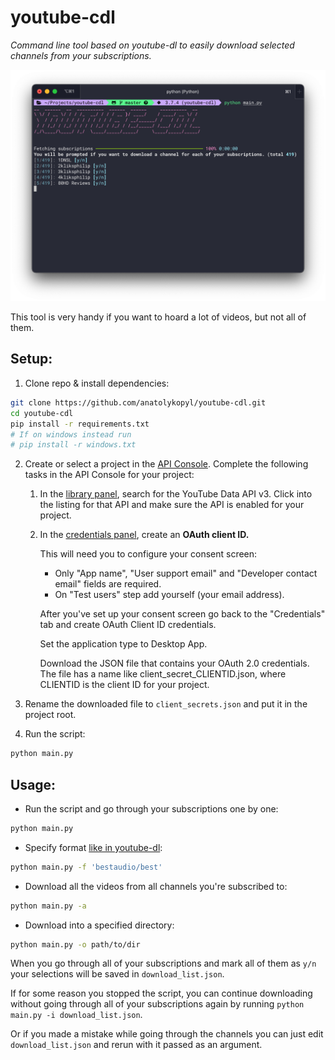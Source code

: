 # youtube-cdl
*Command line tool based on youtube-dl to easily download selected channels from your subscriptions.*

![Screenshot](screenshot.png)

This tool is very handy if you want to hoard a lot of videos, but not all of them.

## Setup:

1. Clone repo & install dependencies:
```bash
git clone https://github.com/anatolykopyl/youtube-cdl.git
cd youtube-cdl
pip install -r requirements.txt
# If on windows instead run
# pip install -r windows.txt
```
2. Create or select a project in the [API Console](https://console.developers.google.com/). 
Complete the following tasks in the API Console for your project:
    
    1. In the [library panel](https://console.developers.google.com/apis/library), 
    search for the YouTube Data API v3. Click into the listing for that API and make 
    sure the API is enabled for your project.

    2. In the [credentials panel](https://console.developers.google.com/apis/credentials), create an **OAuth client ID.** 
            
        This will need you to configure your consent screen:

        * Only "App name", "User support email" and "Developer contact email" fields are required. 
        * On "Test users" step add yourself (your email address).

        After you've set up your consent screen go back to the "Credentials" tab
        and create OAuth Client ID credentials.

        Set the application type to Desktop App.

        Download the JSON file that contains your OAuth 2.0 credentials. The file 
        has a name like client_secret_CLIENTID.json, where CLIENTID is the client ID 
        for your project.

3. Rename the downloaded file to `client_secrets.json` and put it in the project root.

4. Run the script:
```bash
python main.py
```

## Usage:

* Run the script and go through your subscriptions one by one:
```bash
python main.py
```

* Specify format [like in youtube-dl](https://github.com/ytdl-org/youtube-dl#user-content-format-selection-examples):
```bash
python main.py -f 'bestaudio/best'
```

* Download all the videos from all channels you're subscribed to:
```bash
python main.py -a
```

* Download into a specified directory:
```bash
python main.py -o path/to/dir
```

When you go through all of your subscriptions and mark all of them as `y/n` your selections 
will be saved in `download_list.json`. 

If for some reason you stopped the script, you can 
continue downloading without going through all of your subscriptions again by running 
`python main.py -i download_list.json`. 

Or if you made a mistake while going through the channels you can just edit `download_list.json` 
and rerun with it passed as an argument.
